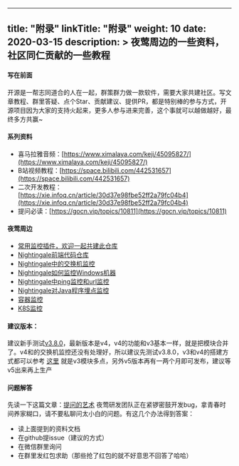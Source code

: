 
---
title: "附录"
linkTitle: "附录"
weight: 10
date: 2020-03-15
description: >
  夜莺周边的一些资料，社区同仁贡献的一些教程
---

#### 写在前面

开源是一帮志同道合的人在一起，群策群力做一款软件，需要大家共建社区。写文章教程、群里答疑、点个Star、贡献建议、提供PR，都是特别棒的参与方式，开源项目因为大家的支持火起来，更多人参与进来完善，这个事就可以越做越好，最终多方共赢~

#### 系列资料

- 喜马拉雅音频：[https://www.ximalaya.com/keji/45095827/](https://www.ximalaya.com/keji/45095827/)
- B站视频教程：[https://space.bilibili.com/442531657](https://space.bilibili.com/442531657)
- 二次开发教程：[https://xie.infoq.cn/article/30d37e98fbe52ff2a79fc04b4](https://xie.infoq.cn/article/30d37e98fbe52ff2a79fc04b4)
- 提问必读：[https://gocn.vip/topics/10811](https://gocn.vip/topics/10811) 

#### 夜莺周边

- [常用监控插件，欢迎一起共建此仓库](https://github.com/n9e/plugin)
- [Nightingale前端代码仓库](https://github.com/n9e/fe)
- [Nightingale中的交换机监控](https://my.oschina.net/u/3771209/blog/4842460)
- [Nightingale如何监控Windows机器](https://github.com/n9e/win-collector)
- [Nightingale中ping监控和url监控](https://github.com/shanghai-edu/n9e-probe)
- [Nightingale对Java程序埋点监控](https://github.com/lynxcat/micrometer-registry-nightingale)
- [容器监控](https://github.com/n9e/docker-mon)
- [K8S监控](https://github.com/n9e/k8s-mon)

#### 建议版本：

建议新手测试[v3.8.0](https://github.com/didi/nightingale/releases/tag/v3.8.0)，最新版本是v4，v4的功能和v3基本一样，就是把模块合并了。v4和的交换机监控还没有处理好，所以建议先测试v3.8.0，v3和v4的搭建方式都可以参考 [这里](https://n9e.didiyun.com/docs/install/binary/) 就是v3模块多点，另外v5版本再有一两个月即可发布，建议等v5出来再上生产

#### 问题解答

先读一下这篇文章：[提问的艺术](https://mp.weixin.qq.com/s/9NReVrEj1iqrY47u_LfCfA) 夜莺研发团队正在紧锣密鼓开发bug，拿青春时间养家糊口，请不要私聊问太小白的问题。有这几个办法得到答案：

- 读上面提到的资料文档
- 在github提issue（建议的方式）
- 在微信群里询问
- 在群里发红包求助（那些抢了红包的就不好意思不回答了哈哈）


